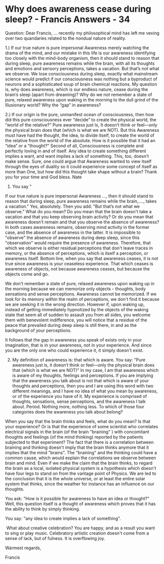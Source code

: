 # Why does awareness cease during sleep? - Francis Answers - 34

Question: Dear Francis, ... recently my philosophical mind has left me vexing over two quandaries related to the nondual nature of reality. 

1.) If our true nature is pure impersonal Awareness merely watching the drama of the mind, and our mistake in this life is our awareness identifying too closely with the mind-body organism, then it should stand to reason that during sleep, pure awareness remains while the brain, with all its thoughts and emotions and sensory perceptions, takes a vacation. But that&rsquo;s not what we observe. We lose consciousness during sleep, exactly what mainstream science would predict if our consciousness was nothing but a byproduct of neurons and a sophisticated soup of brain chemical reactions. My question is, why does awareness, which is our endless nature, cease during the brain&rsquo;s sleep (apart from dreaming)? Why do we not remember a state of pure, relaxed awareness upon waking in the morning to the dull grind of the Illusionary world? Why the &ldquo;gap&rdquo; in awareness?

 2.) If our origin is the pure, unmanifest ocean of consciousness, then how did this pure consciousness ever &ldquo;decide&rdquo; to create the physical world, the &ldquo;world of the relative?&rdquo; Pure awareness just Is, It doesn&rsquo;t think or feel&mdash;only the physical brain does that (which is what we are NOT). But this Awareness must have had the thought, the idea, to divide itself, to create the world of the relative from the world of the absolute. How is it possible that it had an &ldquo;idea&rdquo; or a &ldquo;thought?&rdquo; Second of all, Consciousness is complete and perfectly loving in and of itself. Any idea to create something different implies a want, and want implies a lack of something. This, too, doesn&rsquo;t make sense. Sure, one could argue that Awareness wanted to view itself through the eyes of duality so it could experience some concept of itself as more than One, but how did this thought take shape without a brain? Thank you for your time and God bless. Nate

1. You say "

 If our true nature is pure impersonal Awareness ..., then it should stand to reason that during sleep, pure awareness remains while the brain,...., takes a vacation." Yes, absolutely. Then you add: "But that&rsquo;s not what we observe." What do you mean? Do you mean that the brain doesn't take a vacation and that you keep observing brain activity? Or do you mean that awareness doesn't remain and that you observe the absence of awareness? In both cases awareness remains, observing mind activity in the former case, and the absence of awareness in the latter. It is impossible to&nbsp; "observe" the absence of awareness during deep sleep, since this "observation" would require the presence of awareness. Therefore, that which we observe is either residual perceptions that don't leave traces in memory, or the absence of perceptions, which is itself a perception, or awareness itself. Bottom line, when you say that awareness ceases, it is not true since awareness is your ceaseless experience. That which ceases is awareness of objects, not because awareness ceases, but because the objects come and go.&nbsp;

We don't remember a state of pure, relaxed awareness upon waking up in the morning because we can memorize only objects - thoughts, body sensations and sense perceptions. Awareness cannot be memorized. If we look for its memory within the realm of perceptions, we don't find it because we are seeking it in the wrong direction. However if, upon waking up, instead of getting immediately hypnotized by the objects of the waking state that seem all of sudden to assault you from all sides, you welcome them with benevolent indifference, you will notice that a residue of the peace that prevailed during deep sleep is still there, in and as the background of your perceptions.

It follows that the gap in awareness you speak of exists only in your imagination, that is in your awareness, not in your experience. And since you are the only one who could experience it, it simply doesn't exist.

2. My definition of awareness is: that which is aware. You say: "Pure awareness just is, it doesn&rsquo;t think or feel&mdash;only the physical brain does that (which is what we are NOT)" In my case, I am that awareness which is aware of my thoughts, feelings and perceptions. If you are implying that the awareness you talk about is not that which is aware of your thoughts and perceptions, then you and I are using this word with two different meanings, and I have no idea of what you mean by awareness, or of the experience you have of it. My experience is comprised of thoughts, sensations, sense perceptions, and the awareness I talk about. Period. Nothing more, nothing less. To which of those four categories does the awareness you talk about belong?

When you say that the brain thinks and feels, what do you mean? Is that your experience? Or is that the experience of some scientist who correlates electrical signals in the brain (of the brain "braining" ) with concomitant thoughts and feelings (of the mind thinking) reported by the patients subjected to that experiment? The fact that there is a correlation between braining and thinking doesn't imply that the brain thinks anymore that it implies that the mind "brains". The "braining" and the thinking could have a common cause, which would explain the correlations we observe between brain and mind. Even if we make the claim that the brain thinks, to regard the brain as a local, isolated physical system is a hypothesis which doesn't have four legs to stand on from the vantage point of Physics. We are led to the conclusion that it is the whole universe, or at least the entire solar system that thinks, since the weather for instance has an influence on our thoughts.&nbsp;

You ask: "How is it possible for awareness to have an idea or thought?" Well, this question itself is a thought of awareness which proves that it has the ability to think by simply thinking.

You say: "any idea to create implies a lack of something".

&nbsp;What about creative celebration? You are happy, and as a result you want to sing or play music. Celebratory artistic creation doesn't come from a sense of lack, but of fulness. It is overflowing joy.

Warmest regards,

Francis

